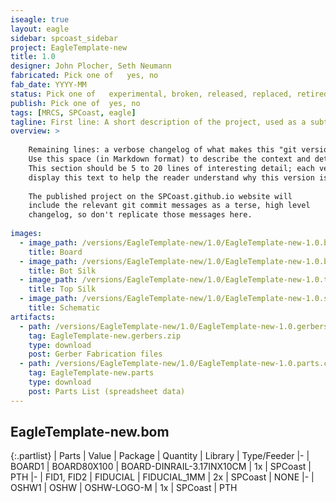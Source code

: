 ```yaml
---
iseagle: true
layout: eagle
sidebar: spcoast_sidebar
project: EagleTemplate-new
title: 1.0
designer: John Plocher, Seth Neumann
fabricated: Pick one of   yes, no
fab_date: YYYY-MM
status: Pick one of   experimental, broken, released, replaced, retired
publish: Pick one of  yes, no
tags: [MRCS, SPCoast, eagle]
tagline: First line: A short description of the project, used as a subtitle ot tagline
overview: >
    
    Remaining lines: a verbose changelog of what makes this "git version" different from the last.
    Use this space (in Markdown format) to describe the context and details of the changes.
    This section should be 5 to 20 lines of interesting detail; each version tab in the project will 
    display this text to help the reader understand why this version is differnet...
    
    The published project on the SPCoast.github.io website will
    include the relevant git commit messages as a terse, high level
    changelog, so don't replicate those messages here.
    
images:
  - image_path: /versions/EagleTemplate-new/1.0/EagleTemplate-new-1.0.brd.png
    title: Board
  - image_path: /versions/EagleTemplate-new/1.0/EagleTemplate-new-1.0.bot.brd.png
    title: Bot Silk
  - image_path: /versions/EagleTemplate-new/1.0/EagleTemplate-new-1.0.top.brd.png
    title: Top Silk
  - image_path: /versions/EagleTemplate-new/1.0/EagleTemplate-new-1.0.sch.png
    title: Schematic
artifacts:
  - path: /versions/EagleTemplate-new/1.0/EagleTemplate-new-1.0.gerbers.zip
    tag: EagleTemplate-new.gerbers.zip
    type: download
    post: Gerber Fabrication files
  - path: /versions/EagleTemplate-new/1.0/EagleTemplate-new-1.0.parts.csv
    tag: EagleTemplate-new.parts
    type: download
    post: Parts List (spreadsheet data)
---
```


## EagleTemplate-new.bom

{:.partlist}
| Parts | Value | Package | Quantity | Library | Type/Feeder
|-
| BOARD1 | BOARD80X100 | BOARD-DINRAIL-3.17INX10CM | 1x | SPCoast | PTH
|-
| FID1, FID2 | FIDUCIAL | FIDUCIAL_1MM | 2x | SPCoast | NONE
|-
| OSHW1 | OSHW | OSHW-LOGO-M | 1x | SPCoast | PTH
